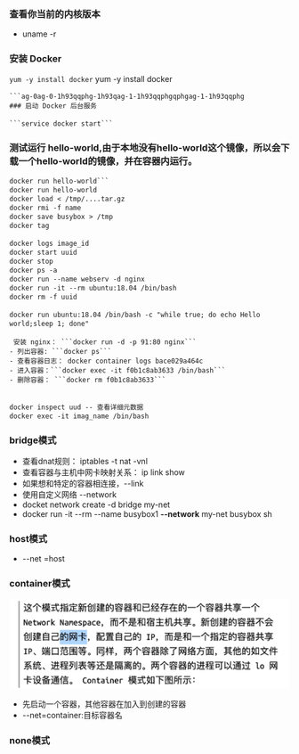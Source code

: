 ### 查看你当前的内核版本

- uname -r

### 安装 Docker

```yum -y install docker```
yum -y install docker

```
```ag-0ag-0-1h93qqphg-1h93qag-1-1h93qqphgqphgag-1-1h93qqphg
### 启动 Docker 后台服务

```service docker start```
```

### 测试运行 hello-world,由于本地没有hello-world这个镜像，所以会下载一个hello-world的镜像，并在容器内运行。

```
docker run hello-world```
docker run hello-world
docker load < /tmp/....tar.gz
docker rmi -f name
docker save busybox > /tmp
docker tag

docker logs image_id
docker start uuid
docker stop
docker ps -a
docker run --name webserv -d nginx
docker run -it --rm ubuntu:18.04 /bin/bash
docker rm -f uuid

docker run ubuntu:18.04 /bin/bash -c "while true; do echo Hello world;sleep 1; done"

 安装 nginx： ```docker run -d -p 91:80 nginx```
- 列出容器: ```docker ps```
- 查看容器日志： docker container logs bace029a464c
- 进入容器：```docker exec -it f0b1c8ab3633 /bin/bash```
- 删除容器： ```docker rm f0b1c8ab3633```


docker inspect uud -- 查看详细元数据
docker exec -it imag_name /bin/bash

```



### bridge模式

- 查看dnat规则： iptables -t nat -vnl
- 查看容器与主机中网卡映射关系： ip link show
- 如果想和特定的容器相连接，--link
- 使用自定义网络 --network 
- docket network create -d bridge my-net
- docker run -it --rm --name busybox1 **--network** my-net busybox sh



### host模式

- --net =host

### container模式

![image-20230830223323833](assets/image-20230830223323833.png)

- 先启动一个容器，其他容器在加入到创建的容器
- --net=container:目标容器名

### none模式


